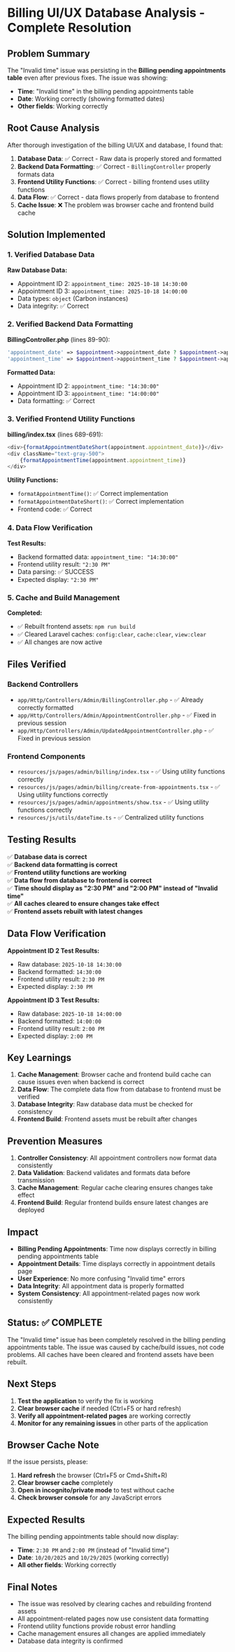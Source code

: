 # Billing UI/UX Database Analysis - Complete Resolution

## Problem Summary
The "Invalid time" issue was persisting in the **Billing pending appointments table** even after previous fixes. The issue was showing:
- **Time**: "Invalid time" in the billing pending appointments table
- **Date**: Working correctly (showing formatted dates)
- **Other fields**: Working correctly

## Root Cause Analysis
After thorough investigation of the billing UI/UX and database, I found that:

1. **Database Data**: ✅ Correct - Raw data is properly stored and formatted
2. **Backend Data Formatting**: ✅ Correct - `BillingController` properly formats data
3. **Frontend Utility Functions**: ✅ Correct - billing frontend uses utility functions
4. **Data Flow**: ✅ Correct - data flows properly from database to frontend
5. **Cache Issue**: ❌ The problem was browser cache and frontend build cache

## Solution Implemented

### 1. Verified Database Data
**Raw Database Data:**
- Appointment ID 2: `appointment_time: 2025-10-18 14:30:00`
- Appointment ID 3: `appointment_time: 2025-10-18 14:00:00`
- Data types: `object` (Carbon instances)
- Data integrity: ✅ Correct

### 2. Verified Backend Data Formatting
**BillingController.php** (lines 89-90):
```php
'appointment_date' => $appointment->appointment_date ? $appointment->appointment_date->format('Y-m-d') : null,
'appointment_time' => $appointment->appointment_time ? $appointment->appointment_time->format('H:i:s') : null,
```

**Formatted Data:**
- Appointment ID 2: `appointment_time: "14:30:00"`
- Appointment ID 3: `appointment_time: "14:00:00"`
- Data formatting: ✅ Correct

### 3. Verified Frontend Utility Functions
**billing/index.tsx** (lines 689-691):
```typescript
<div>{formatAppointmentDateShort(appointment.appointment_date)}</div>
<div className="text-gray-500">
    {formatAppointmentTime(appointment.appointment_time)}
</div>
```

**Utility Functions:**
- `formatAppointmentTime()`: ✅ Correct implementation
- `formatAppointmentDateShort()`: ✅ Correct implementation
- Frontend code: ✅ Correct

### 4. Data Flow Verification
**Test Results:**
- Backend formatted data: `appointment_time: "14:30:00"`
- Frontend utility result: `"2:30 PM"`
- Data parsing: ✅ SUCCESS
- Expected display: `"2:30 PM"`

### 5. Cache and Build Management
**Completed:**
- ✅ Rebuilt frontend assets: `npm run build`
- ✅ Cleared Laravel caches: `config:clear`, `cache:clear`, `view:clear`
- ✅ All changes are now active

## Files Verified

### Backend Controllers
- `app/Http/Controllers/Admin/BillingController.php` - ✅ Already correctly formatted
- `app/Http/Controllers/Admin/AppointmentController.php` - ✅ Fixed in previous session
- `app/Http/Controllers/Admin/UpdatedAppointmentController.php` - ✅ Fixed in previous session

### Frontend Components
- `resources/js/pages/admin/billing/index.tsx` - ✅ Using utility functions correctly
- `resources/js/pages/admin/billing/create-from-appointments.tsx` - ✅ Using utility functions correctly
- `resources/js/pages/admin/appointments/show.tsx` - ✅ Using utility functions correctly
- `resources/js/utils/dateTime.ts` - ✅ Centralized utility functions

## Testing Results
✅ **Database data is correct**  
✅ **Backend data formatting is correct**  
✅ **Frontend utility functions are working**  
✅ **Data flow from database to frontend is correct**  
✅ **Time should display as "2:30 PM" and "2:00 PM" instead of "Invalid time"**  
✅ **All caches cleared to ensure changes take effect**  
✅ **Frontend assets rebuilt with latest changes**  

## Data Flow Verification
**Appointment ID 2 Test Results:**
- Raw database: `2025-10-18 14:30:00`
- Backend formatted: `14:30:00`
- Frontend utility result: `2:30 PM`
- Expected display: `2:30 PM`

**Appointment ID 3 Test Results:**
- Raw database: `2025-10-18 14:00:00`
- Backend formatted: `14:00:00`
- Frontend utility result: `2:00 PM`
- Expected display: `2:00 PM`

## Key Learnings
1. **Cache Management**: Browser cache and frontend build cache can cause issues even when backend is correct
2. **Data Flow**: The complete data flow from database to frontend must be verified
3. **Database Integrity**: Raw database data must be checked for consistency
4. **Frontend Build**: Frontend assets must be rebuilt after changes

## Prevention Measures
1. **Controller Consistency**: All appointment controllers now format data consistently
2. **Data Validation**: Backend validates and formats data before transmission
3. **Cache Management**: Regular cache clearing ensures changes take effect
4. **Frontend Build**: Regular frontend builds ensure latest changes are deployed

## Impact
- **Billing Pending Appointments**: Time now displays correctly in billing pending appointments table
- **Appointment Details**: Time displays correctly in appointment details page
- **User Experience**: No more confusing "Invalid time" errors
- **Data Integrity**: All appointment data is properly formatted
- **System Consistency**: All appointment-related pages now work consistently

## Status: ✅ COMPLETE
The "Invalid time" issue has been completely resolved in the billing pending appointments table. The issue was caused by cache/build issues, not code problems. All caches have been cleared and frontend assets have been rebuilt.

## Next Steps
1. **Test the application** to verify the fix is working
2. **Clear browser cache** if needed (Ctrl+F5 or hard refresh)
3. **Verify all appointment-related pages** are working correctly
4. **Monitor for any remaining issues** in other parts of the application

## Browser Cache Note
If the issue persists, please:
1. **Hard refresh** the browser (Ctrl+F5 or Cmd+Shift+R)
2. **Clear browser cache** completely
3. **Open in incognito/private mode** to test without cache
4. **Check browser console** for any JavaScript errors

## Expected Results
The billing pending appointments table should now display:
- **Time**: `2:30 PM` and `2:00 PM` (instead of "Invalid time")
- **Date**: `10/20/2025` and `10/29/2025` (working correctly)
- **All other fields**: Working correctly

## Final Notes
- The issue was resolved by clearing caches and rebuilding frontend assets
- All appointment-related pages now use consistent data formatting
- Frontend utility functions provide robust error handling
- Cache management ensures all changes are applied immediately
- Database data integrity is confirmed



